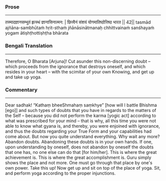 ### Prose 
 --- 
तस्मादज्ञानसम्भूतं हृत्स्थं ज्ञानासिनात्मन: |
छित्त्वैनं संशयं योगमातिष्ठोत्तिष्ठ भारत || 42||
tasmād ajñāna-sambhūtaṁ hṛit-sthaṁ jñānāsinātmanaḥ
chhittvainaṁ sanśhayaṁ yogam ātiṣhṭhottiṣhṭha bhārata

### Bengali Translation 
 --- 
Therefore, O Bharata [Arjuna]! Cut asunder this non-discerning doubt – which proceeds from the ignorance that destroys oneself, and which resides in your heart – with the scimitar of your own Knowing, and get up and take up yoga.

### Commentary 
 --- 
Dear sadhak! “Kathaṃ bheeShmahaṃ saṃkhye” [how will I battle Bhishma [ego]] and such types of doubts that you have in regards to the matters of the Self – because you did not perform the karma [yogic act] according to what was prescribed for your mind – that is why, all this time you were not able to know what gyana is, and thereby, you were enjoined with ignorance, and thus the doubts regarding your True Form and your capabilities had come about. But now you quite understand everything. Why wait any more? Abandon doubts. Abandoning these doubts is in your own hands. If one, upon understanding by oneself, does not abandon by oneself the doubts that one has, no one else can do that [for him/her]. This is where the great achievement is. This is where the great accomplishment is. Guru simply shows the place and not more. One must go through that place by one's own power. Take this up! Now get up and sit on top of the place of yoga. Sit, and perform yoga according to the proper injunctions.